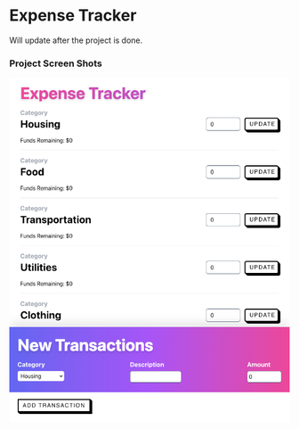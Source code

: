 # Expense Tracker

Will update after the project is done.

### Project Screen Shots

![Screenshot](ss.png)

